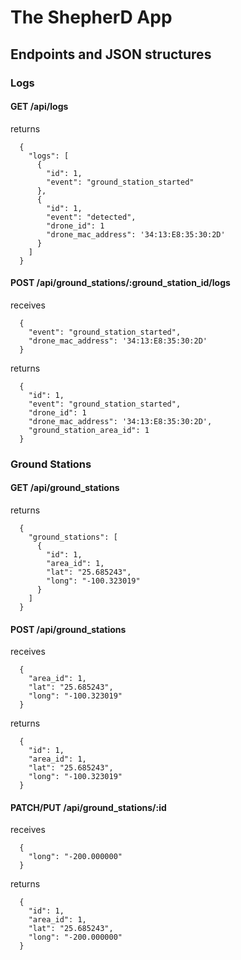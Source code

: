 The ShepherD App
================

## Endpoints and JSON structures

### Logs

#### GET   /api/logs
returns
```
  {
    "logs": [
      {
        "id": 1,
        "event": "ground_station_started"
      },
      {
        "id": 1,
        "event": "detected",
        "drone_id": 1
        "drone_mac_address": '34:13:E8:35:30:2D'
      }
    ]
  }
```
#### POST  /api/ground_stations/:ground_station_id/logs
receives
```
  {
    "event": "ground_station_started",
    "drone_mac_address": '34:13:E8:35:30:2D'
  }
```

returns
```
  {
    "id": 1,
    "event": "ground_station_started",
    "drone_id": 1
    "drone_mac_address": '34:13:E8:35:30:2D',
    "ground_station_area_id": 1
  }
```

### Ground Stations
#### GET   /api/ground_stations
returns
```
  {
    "ground_stations": [
      {
        "id": 1,
        "area_id": 1,
        "lat": "25.685243",
        "long": "-100.323019"
      }
    ]
  }
```

#### POST  /api/ground_stations
receives
```
  {
    "area_id": 1,
    "lat": "25.685243",
    "long": "-100.323019"
  }
```

returns
```
  {
    "id": 1,
    "area_id": 1,
    "lat": "25.685243",
    "long": "-100.323019"
  }
```

#### PATCH/PUT /api/ground_stations/:id
receives
```
  {
    "long": "-200.000000"
  }
```

returns
```
  {
    "id": 1,
    "area_id": 1,
    "lat": "25.685243",
    "long": "-200.000000"
  }
```
